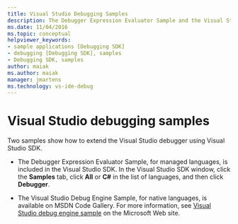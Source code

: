 ```yaml
---
title: Visual Studio Debugging Samples
description: The Debugger Expression Evaluator Sample and the Visual Studio Debug Engine Sample show how to extend the Visual Studio debugger using the Visual Studio SDK.
ms.date: 11/04/2016
ms.topic: conceptual
helpviewer_keywords:
- sample applications [Debugging SDK]
- debugging [Debugging SDK], samples
- Debugging SDK, samples
author: maiak
ms.author: maiak
manager: jmartens
ms.technology: vs-ide-debug
---
```

# Visual Studio debugging samples

Two samples show how to extend the Visual Studio debugger using Visual Studio SDK.

- The Debugger Expression Evaluator Sample, for managed languages, is included in the Visual Studio SDK. In the Visual Studio SDK window, click the **Samples** tab, click **All** or **C#** in the list of languages, and then click **Debugger**.

- The Visual Studio Debug Engine Sample, for native languages, is available on MSDN Code Gallery. For more information, see [Visual Studio debug engine sample](https://code.msdn.microsoft.com/Visual-Studio-Debug-Engine-c2e21c0e) on the Microsoft Web site.
